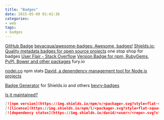 ```yaml
---
title: "Badges"
date: 2015-05-09 01:41:36
categories:
- web
tags:
- badges
---
```


[GitHub Badge](http://githubbadge.appspot.com/)
[bevacqua/awesome-badges: Awesome, badges!](https://github.com/bevacqua/awesome-badges)
[Shields.io: Quality metadata badges for open source projects](http://shields.io/)  one stop shop for badges
[User Flair - Stack Overflow](http://stackoverflow.com/users/flair)
[Version Badge for npm, RubyGems, PyPI, Bower and other packages](http://badge.fury.io/) fury.io

[nodei.co](https://nodei.co/)  npm stats
[David, a dependency management tool for Node.js projects](https://david-dm.org/)

[Badge Generator](http://badges.amercier.com/)  for Shields.io and others
[bevry-badges](https://github.com/bevry/badges)

[Is it maintained?](http://isitmaintained.com/)

```markdown
[![npm version](https://img.shields.io/npm/v/<package>.svg?style=flat-square)](https://www.npmjs.com/<package>)
[![license](https://img.shields.io/npm/l/<package>.svg?style=flat-square)](https://www.npmjs.com/<package>)
[![dependency status](https://img.shields.io/david/<user>/<repo>.svg?style=flat-square)](https://david-dm.org/<user>/<repo>)
```
